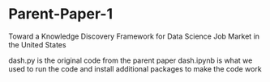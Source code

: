 # Parent-Paper-1
Toward a Knowledge Discovery Framework for Data Science Job Market in the United States

dash.py is the original code from the parent paper
dash.ipynb is what we used to run the code and install additional packages to make the code work
